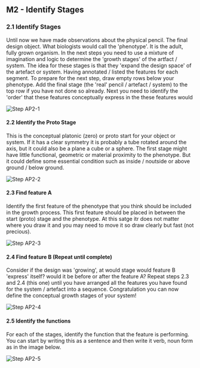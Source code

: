 ## M2 - Identify Stages

### 2.1 Identify Stages
Until now we have made observations about the physical pencil. The final design object. What biologists would call the 'phenotype'. It is the adult, fully grown organism. In the next steps you need to use a mixture of imagination and logic to determine the 'growth stages' of the artfact / system. The idea for these stages is that they 'expand the design space' of the artefact or system. Having annotated / listed the features for each segment. To prepare for the next step, draw empty rows below your phenotype. Add the final stage (the 'real' pencil / artefact / system) to the top row if you have not done so already. Next you need to identify the 'order' that these features conceptually express in the these features would 

![Step AP2-1](/Agile/img/Methodology/AP2-1.PNG)

#### 2.2 Identify the Proto Stage
This is the conceptual platonic (zero) or proto start for your object or system. If it has a clear symmetry it is probably a tube rotated around the axis, but it could also be a plane a cube or a sphere. The first stage might have little functional, geometric or material proximity to the phenotype. But it could define some essential condition such as inside / noutside or above ground / below ground.

![Step AP2-2](/Agile/img/Methodology/AP2-2.PNG)

#### 2.3 Find feature A
Identify the first feature of the phenotype that you think should be included in the growth process. This first feature should be placed in between the start (proto) stage and the phenotype. At this satge itr does not matter where you draw it and you may need to move it so draw clearly but fast (not precious).

![Step AP2-3](/Agile/img/Methodology/AP2-3.PNG)

#### 2.4 Find feature B (Repeat until complete)
Consider if the design was 'growing', at would stage would feature B 'express' itself? would it be before or after the feature A? Repeat steps 2.3 and 2.4 (this one) until you have arranged all the features you have found for the system / artefact into a sequence. Congratulation you can now define the conceptual growth stages of your system!

![Step AP2-4](/Agile/img/Methodology/AP2-4.PNG)

#### 2.5 Identify the functions
For each of the stages, identify the function that the feature is performing. You can start by writing this as a sentence and then write it verb, noun form as in the image below.

![Step AP2-5](/Agile/img/Methodology/AP2-5.PNG)
